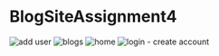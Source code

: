 # BlogSiteAssignment4
![add user](https://user-images.githubusercontent.com/97530221/155976684-8ca3d262-52fa-4a21-92f9-dabf0be2d75e.png)
![blogs](https://user-images.githubusercontent.com/97530221/155976690-63ae46ad-49f0-4d05-9f45-5afa3b440e07.png)
![home](https://user-images.githubusercontent.com/97530221/155976693-4180a0fd-1c51-433a-85c9-ac4e257644ec.png)
![login - create account](https://user-images.githubusercontent.com/97530221/155976696-79cc11a6-1aad-4402-b1fc-8e99b8a19224.png)
